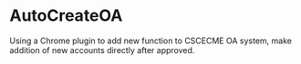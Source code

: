 # AutoCreateOA
 Using a Chrome plugin to add new function to CSCECME OA system, make addition of new accounts directly after approved.
